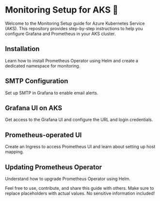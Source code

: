 # Monitoring Setup for AKS 🚀

Welcome to the Monitoring Setup guide for Azure Kubernetes Service (AKS). This repository provides step-by-step instructions to help you configure Grafana and Prometheus in your AKS cluster.

## Installation

Learn how to install Prometheus Operator using Helm and create a dedicated namespace for monitoring.

## SMTP Configuration

Set up SMTP in Grafana to enable email alerts.

## Grafana UI on AKS

Get access to the Grafana UI and configure the URL and login credentials.

## Prometheus-operated UI

Create an Ingress to access Prometheus UI and learn about setting up host mapping.

## Updating Prometheus Operator

Understand how to upgrade Prometheus Operator using Helm.

Feel free to use, contribute, and share this guide with others. Make sure to replace placeholders with actual values. No sensitive information included!
